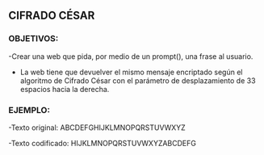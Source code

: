 ## CIFRADO CÉSAR

### OBJETIVOS:

-Crear una web que pida, por medio de un prompt(), una frase al usuario.

- La web tiene que devuelver el mismo mensaje encriptado según el algoritmo de Cifrado César con el parámetro de desplazamiento de 33 espacios hacia la derecha.

### EJEMPLO:

-Texto original: ABCDEFGHIJKLMNOPQRSTUVWXYZ

-Texto codificado: HIJKLMNOPQRSTUVWXYZABCDEFG
